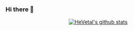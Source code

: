 ### Hi there 👋

<!--
**HeVetal/HeVetal** is a ✨ _special_ ✨ repository because its `README.md` (this file) appears on your GitHub profile.

Here are some ideas to get you started:

- 🔭 I’m currently working on ...
- 🌱 I’m currently learning ...
- 👯 I’m looking to collaborate on ...
- 🤔 I’m looking for help with ...
- 💬 Ask me about ...
- 📫 How to reach me: ...
- 😄 Pronouns: ...
- ⚡ Fun fact: ...
-->
<!-- Light Mode -->
<div align="center">
<a href="https://github-readme-stats.vercel.app/api?username=HeVetal&show_icons=true&include_commits=true&rank_icon=percentile&exclude_repo=github-readme-stats&theme=default&hide_border=true">
<img align="center" src="https://github-readme-stats.vercel.app/api?username=HeVetal&show_icons=true&include_commits=true&rank_icon=percentile&exclude_repo=github-readme-stats&theme=default&hide_border=true" alt="HeVetal's github stats"/>
</a>
